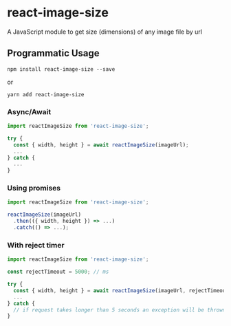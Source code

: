 # react-image-size

A JavaScript module to get size (dimensions) of any image file by url

## Programmatic Usage

```shell
npm install react-image-size --save
```

or

```shell
yarn add react-image-size
```

### Async/Await
```javascript
import reactImageSize from 'react-image-size';

try {
  const { width, height } = await reactImageSize(imageUrl);
  ...
} catch {
  ...
}
```

### Using promises
```javascript
import reactImageSize from 'react-image-size';

reactImageSize(imageUrl)
  .then(({ width, height }) => ...)
  .catch(() => ...);
```

### With reject timer
```javascript
import reactImageSize from 'react-image-size';

const rejectTimeout = 5000; // ms

try {
  const { width, height } = await reactImageSize(imageUrl, rejectTimeout);
  ...
} catch {
  // if request takes longer than 5 seconds an exception will be thrown
}
```
